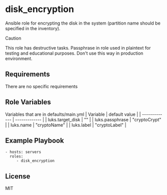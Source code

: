disk_encryption
=========

Ansible role for encrypting the disk in the system (partition name should be specified in the inventory).
>[!CAUTION]
>This role has destructive tasks. 
>Passphrase in role used in plaintext for testing and educational purposes. Don't use this way in production environment.

Requirements
------------

There are no specific requirements

Role Variables
--------------

Variables that are in defaults/main.yml
| Variable  | default value |
| ------------- | ------------- |
| luks.target_disk  | "" |
| luks.passphrase  | "cryptoCrypt" |
| luks.name  | "cryptoName" |
| luks.label  | "cryptoLabel" |

Example Playbook
----------------

    - hosts: servers
      roles:
         - disk_encryption

License
-------

MIT
